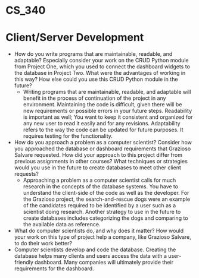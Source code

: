 # CS_340
# Client/Server Development
 - How do you write programs that are maintainable, readable, and adaptable? Especially consider your work on the CRUD Python module from Project One, which you used to connect the dashboard widgets to the database in Project Two. What were the advantages of working in this way? How else could you use this CRUD Python module in the future?
   - Writing programs that are maintainable, readable, and adaptable will benefit in the process of continuation of the project in any environment. Maintaining the code is difficult, given there will be new requirements or possible errors in your future steps. Readability is important as well; You want to keep it consistent and organized for any new user to read it easily and for any revisions. Adaptability refers to the way the code can be updated for future purposes. It requires testing for the functionality.
 - How do you approach a problem as a computer scientist? Consider how you approached the database or dashboard requirements that Grazioso Salvare requested. How did your approach to this project differ from previous assignments in other courses? What techniques or strategies would you use in the future to create databases to meet other client requests?
   - Approaching a problem as a computer scientist calls for much research in the concepts of the database systems. You have to understand the client-side of the code as well as the developer. For the Grazioso project, the search-and-rescue dogs were an example of the candidates required to be identified by a user such as a scientist doing research. Another strategy to use in the future to create databases includes categorizing the dogs and comparing to the available data as reference.
 - What do computer scientists do, and why does it matter? How would your work on this type of project help a company, like Grazioso Salvare, to do their work better?
  - Computer scientists develop and code the database. Creating the database helps many clients and users access the data with a user-friendly dashboard. Many companies will ultimately provide their requirements for the dashboard.
